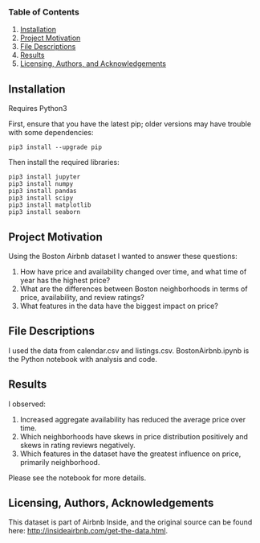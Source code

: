 ### Table of Contents

1. [Installation](#installation)
2. [Project Motivation](#motivation)
3. [File Descriptions](#files)
4. [Results](#results)
5. [Licensing, Authors, and Acknowledgements](#licensing)

## Installation <a name="installation"></a>

Requires Python3

First, ensure that you have the latest pip; older versions may have trouble with some dependencies:

```
pip3 install --upgrade pip
```
Then install the required libraries:
```
pip3 install jupyter
pip3 install numpy 
pip3 install pandas
pip3 install scipy
pip3 install matplotlib
pip3 install seaborn
```

## Project Motivation<a name="motivation"></a>
Using the Boston Airbnb dataset I wanted to answer these questions:
1) How have price and availability changed over time, and what time of year has the highest price?
2) What are the differences between Boston neighborhoods in terms of price, availability, and review ratings?
3) What features in the data have the biggest impact on price?

## File Descriptions <a name="files"></a>
I used the data from calendar.csv and listings.csv.
BostonAirbnb.ipynb is the Python notebook with analysis and code.

## Results<a name="results"></a>
I observed:
1) Increased aggregate availability has reduced the average price over time.
2) Which neighborhoods have skews in price distribution positively and skews in rating reviews negatively.
3) Which features in the dataset have the greatest influence on price, primarily neighborhood.

Please see the notebook for more details.

## Licensing, Authors, Acknowledgements<a name="licensing"></a>
This dataset is part of Airbnb Inside, and the original source can be found here: http://insideairbnb.com/get-the-data.html.